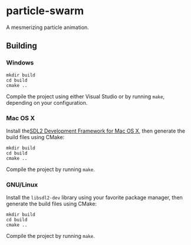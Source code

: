 # particle-swarm
A mesmerizing particle animation.

## Building
### Windows

    mkdir build
    cd build
    cmake ..
Compile the project using either Visual Studio or by running ``make``,
depending on your configuration.

### Mac OS X
Install the[SDL2 Development Framework for Mac OS X](https://www.libsdl.org/download-2.0.php),
then generate the build files using CMake:

    mkdir build
    cd build
    cmake ..

Compile the project by running ``make``.

### GNU/Linux
Install the ``libsdl2-dev`` library using your favorite package manager, then
generate the build files using CMake:

    mkdir build
    cd build
    cmake ..

Compile the project by running ``make``.
